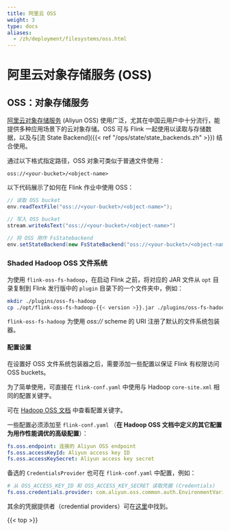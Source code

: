 ```yaml
---
title: 阿里云 OSS
weight: 3
type: docs
aliases:
  - /zh/deployment/filesystems/oss.html
---
```

<!--
Licensed to the Apache Software Foundation (ASF) under one
or more contributor license agreements.  See the NOTICE file
distributed with this work for additional information
regarding copyright ownership.  The ASF licenses this file
to you under the Apache License, Version 2.0 (the
"License"); you may not use this file except in compliance
with the License.  You may obtain a copy of the License at

  http://www.apache.org/licenses/LICENSE-2.0

Unless required by applicable law or agreed to in writing,
software distributed under the License is distributed on an
"AS IS" BASIS, WITHOUT WARRANTIES OR CONDITIONS OF ANY
KIND, either express or implied.  See the License for the
specific language governing permissions and limitations
under the License.
-->

# 阿里云对象存储服务 (OSS)

## OSS：对象存储服务

[阿里云对象存储服务](https://www.aliyun.com/product/oss) (Aliyun OSS) 使用广泛，尤其在中国云用户中十分流行，能提供多种应用场景下的云对象存储。OSS 可与 Flink 一起使用以读取与存储数据，以及与[流 State Backend]({{< ref "/ops/state/state_backends.zh" >}}) 结合使用。



通过以下格式指定路径，OSS 对象可类似于普通文件使用：

```plain
oss://<your-bucket>/<object-name>
```

以下代码展示了如何在 Flink 作业中使用 OSS：

```java
// 读取 OSS bucket
env.readTextFile("oss://<your-bucket>/<object-name>");

// 写入 OSS bucket
stream.writeAsText("oss://<your-bucket>/<object-name>")

// 将 OSS 用作 FsStatebackend
env.setStateBackend(new FsStateBackend("oss://<your-bucket>/<object-name>"));
```

### Shaded Hadoop OSS 文件系统

为使用 `flink-oss-fs-hadoop`，在启动 Flink 之前，将对应的 JAR 文件从 `opt` 目录复制到 Flink 发行版中的 `plugin` 目录下的一个文件夹中，例如：

```bash
mkdir ./plugins/oss-fs-hadoop
cp ./opt/flink-oss-fs-hadoop-{{< version >}}.jar ./plugins/oss-fs-hadoop/
```

`flink-oss-fs-hadoop` 为使用 *oss://* scheme 的 URI 注册了默认的文件系统包装器。

#### 配置设置

在设置好 OSS 文件系统包装器之后，需要添加一些配置以保证 Flink 有权限访问 OSS buckets。

为了简单使用，可直接在 `flink-conf.yaml` 中使用与 Hadoop `core-site.xml` 相同的配置关键字。

可在 [Hadoop OSS 文档](http://hadoop.apache.org/docs/current/hadoop-aliyun/tools/hadoop-aliyun/index.html) 中查看配置关键字。

一些配置必须添加至 `flink-conf.yaml` （**在 Hadoop OSS 文档中定义的其它配置为用作性能调优的高级配置**）：

```yaml
fs.oss.endpoint: 连接的 Aliyun OSS endpoint
fs.oss.accessKeyId: Aliyun access key ID
fs.oss.accessKeySecret: Aliyun access key secret
```

备选的 `CredentialsProvider` 也可在 `flink-conf.yaml` 中配置，例如：
```yaml
# 从 OSS_ACCESS_KEY_ID 和 OSS_ACCESS_KEY_SECRET 读取凭据 (Credentials)
fs.oss.credentials.provider: com.aliyun.oss.common.auth.EnvironmentVariableCredentialsProvider
```

其余的凭据提供者（credential providers）可在[这里](https://github.com/aliyun/aliyun-oss-java-sdk/tree/master/src/main/java/com/aliyun/oss/common/auth)中找到。



{{< top >}}
